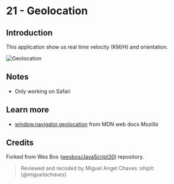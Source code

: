 # 21 - Geolocation
## Introduction
This application show us real time velocity (KM/H) and orientation.

![Geolocation](https://res.cloudinary.com/saaec/image/upload/v1611812129/Geolocation_ldf6ns.jpg)

## Notes
* Only working on Safari

## Learn more
* [window.navigator.geolocation](https://developer.mozilla.org/es/docs/Web/API/NavigatorGeolocation/geolocation) from MDN web docs *Mozilla*

## Credits
Forked from Wes Bos ([wesbos/JavaScript30](https://github.com/wesbos/JavaScript30)) repository.
> Reviewed and recoded by Miguel Angel Chaves :shipit: (*@miguelachaves*)